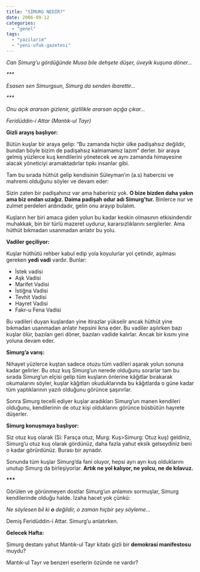 ```yaml
---
title: "SİMURG NEDİR?"
date: 2006-09-12
categories: 
  - "genel"
tags: 
  - "yazilarim"
  - "yeni-ufuk-gazetesi"
---
```


_Can Simurg’u gördüğünde Musa bile dehşete düşer, üveyik kuşuna döner…_

_\*\*\*_

_Esasen sen Simurgsun, Simurg da senden ibarettir…_

_\*\*\*_

_Onu açık ararsan gizlenir, gizlilikle ararsan açığa çıkar…_

_Feridüddin-i Attar (Mantık-ul Tayr)_

**Gizli arayış başlıyor:**

Bütün kuşlar bir araya gelip: “Bu zamanda hiçbir ülke padişahsız değildir, bundan böyle bizim de padişahsız kalmamamız lazım” derler. bir araya gelmiş yüzlerce kuş kendilerini yönetecek ve aynı zamanda himayesine alacak yöneticiyi aramaktadırlar tıpkı insanlar gibi.

Tam bu sırada hüthüt gelip kendisinin Süleyman’ın (a.s) habercisi ve mahremi olduğunu söyler ve devam eder:

Sizin zaten bir padişahınız var ama haberiniz yok. **O bize bizden daha yakın ama biz ondan uzağız. Daima padişah odur adı Simurg’tur.** Binlerce nur ve zulmet perdeleri ardındadır, gelin onu arayıp bulalım.

Kuşların her biri amaca giden yolun bu kadar keskin olmasının etkisindendir muhakkak, bin bir türlü mazeret uydurur, kararsızlıklarını sergilerler. Ama hüthüt bıkmadan usanmadan anlatır bu yolu.

**Vadiler geçiliyor:**

Kuşlar hüthütü rehber kabul edip yola koyulurlar yol çetindir, aşılması gereken **yedi vadi** vardır. Bunlar:

- İstek vadisi
- Aşk Vadisi
- Marifet Vadisi
- İstiğna Vadisi
- Tevhit Vadisi
- Hayret Vadisi
- Fakr-u Fena Vadisi

Bu vadileri duyan kuşlardan yine itirazlar yükselir ancak hüthüt yine bıkmadan usanmadan anlatır hepsini ikna eder. Bu vadiler aşılırken bazı kuşlar ölür, bazıları geri döner, bazıları vadide kalırlar. Ancak bir kısmı yine yoluna devam eder.

**Simurg’a varış:**

Nihayet yüzlerce kuştan sadece otuzu tüm vadileri aşarak yolun sonuna kadar gelirler. Bu otuz kuş Simurg’un nerede olduğunu sorarlar tam bu sırada Simurg’un elçisi gelip tüm kuşların önlerine kâğıtlar bırakarak okumalarını söyler, kuşlar kâğıtları okuduklarında bu kâğıtlarda o güne kadar tüm yaptıklarının yazılı olduğunu görünce şaşırırlar.

Sonra Simurg tecelli ediyer kuşlar aradıkları Simurg’un manen kendileri olduğunu, kendilerinin de otuz kişi olduklarını görünce büsbütün hayrete düşerler.

**Simurg konuşmaya başlıyor:**

Siz otuz kuş olarak (Si: Farsça otuz, Murg: Kuş>Simurg: Otuz kuş) geldiniz, Simurg’u otuz kuş olarak gördünüz, daha fazla yahut eksik gelseydiniz beni o kadar görürdünüz. Burası bir aynadır.

Sonunda tüm kuşlar Simurg’da fani oluyor, hepsi ayrı ayrı kuş olduklarını unutup Simurg da birleşiyorlar. **Artık ne yol kalıyor, ne yolcu, ne de kılavuz.**

**\*\*\***

Görülen ve görünmeyen dostlar Simurg’un anlamını sormuşlar, Simurg kendilerinde olduğu halde. İzaha hacet yok çünkü:

_Ne söylesen bil ki **o** değildir, o zaman hiçbir şey söyleme…_

Demiş Feridüddin-i Attar. Simurg’u anlatırken.

**Gelecek Hafta:**

Simurg destanı yahut Mantık-ul Tayr kitabı gizli bir **demokrasi manifestosu** muydu?

Mantık-ul Tayr ve benzeri eserlerin özünde ne vardır?

